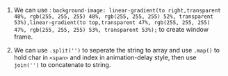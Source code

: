 1. We can use : 
`background-image: linear-gradient(to right,transparent 48%, rgb(255, 255, 255) 48%, rgb(255, 255, 255) 52%, transparent 53%),linear-gradient(to top,transparent 47%, rgb(255, 255, 255) 47%, rgb(255, 255, 255) 53%, transparent 53%);` to create window frame.

2. We can use `.split('')` to seperate the string to array and use `.map()` to hold char in `<span>` and index in animation-delay style, then use `join('')` to concatenate to string.